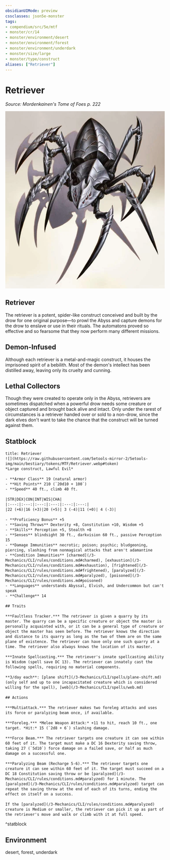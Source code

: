 ```yaml
---
obsidianUIMode: preview
cssclasses: json5e-monster
tags:
- compendium/src/5e/mtf
- monster/cr/14
- monster/environment/desert
- monster/environment/forest
- monster/environment/underdark
- monster/size/large
- monster/type/construct
aliases: ["Retriever"]
---
```

# Retriever
*Source: Mordenkainen's Tome of Foes p. 222*  

![](https://raw.githubusercontent.com/5etools-mirror-2/5etools-img/main/bestiary/MTF/Retriever.webp#right)  
## Retriever

The retriever is a potent, spider-like construct conceived and built by the drow for one original purpose—to prowl the Abyss and capture demons for the drow to enslave or use in their rituals. The automatons proved so effective and so fearsome that they now perform many different missions.

## Demon-Infused

Although each retriever is a metal-and-magic construct, it houses the imprisoned spirit of a bebilith. Most of the demon's intellect has been distilled away, leaving only its cruelty and cunning.

## Lethal Collectors

Though they were created to operate only in the Abyss, retrievers are sometimes dispatched when a powerful drow needs some creature or object captured and brought back alive and intact. Only under the rarest of circumstances is a retriever handed over or sold to a non-drow, since the dark elves don't want to take the chance that the construct will be turned against them.


## Statblock

```ad-statblock
title: Retriever
![](https://raw.githubusercontent.com/5etools-mirror-2/5etools-img/main/bestiary/tokens/MTF/Retriever.webp#token)
*Large construct, Lawful Evil*

- **Armor Class** 19 (natural armor)
- **Hit Points** 210 (`20d10 + 100`) 
- **Speed** 40 ft., climb 40 ft.

|STR|DEX|CON|INT|WIS|CHA|
|:---:|:---:|:---:|:---:|:---:|:---:|
|22 (+6)|16 (+3)|20 (+5)| 3 (-4)|11 (+0)| 4 (-3)|

- **Proficiency Bonus** +5
- **Saving Throws** Dexterity +8, Constitution +10, Wisdom +5
- **Skills** Perception +5, Stealth +8
- **Senses** blindsight 30 ft., darkvision 60 ft., passive Perception 15
- **Damage Immunities** necrotic; poison; psychic; bludgeoning, piercing, slashing from nonmagical attacks that aren't adamantine
- **Condition Immunities** [charmed](/3-Mechanics/CLI/rules/conditions.md#charmed), [exhaustion](/3-Mechanics/CLI/rules/conditions.md#exhaustion), [frightened](/3-Mechanics/CLI/rules/conditions.md#frightened), [paralyzed](/3-Mechanics/CLI/rules/conditions.md#paralyzed), [poisoned](/3-Mechanics/CLI/rules/conditions.md#poisoned)
- **Languages** understands Abyssal, Elvish, and Undercommon but can't speak
- **Challenge** 14

## Traits

***Faultless Tracker.*** The retriever is given a quarry by its master. The quarry can be a specific creature or object the master is personally acquainted with, or it can be a general type of creature or object the master has seen before. The retriever knows the direction and distance to its quarry as long as the two of them are on the same plane of existence. The retriever can have only one such quarry at a time. The retriever also always knows the location of its master.

***Innate Spellcasting.*** The retriever's innate spellcasting ability is Wisdom (spell save DC 13). The retriever can innately cast the following spells, requiring no material components.

**3/day each**: [plane shift](/3-Mechanics/CLI/spells/plane-shift.md) (only self and up to one incapacitated creature which is considered willing for the spell), [web](/3-Mechanics/CLI/spells/web.md)

## Actions

***Multiattack.*** The retriever makes two foreleg attacks and uses its force or paralyzing beam once, if available.

***Foreleg.*** *Melee Weapon Attack:* +11 to hit, reach 10 ft., one target. *Hit:* 15 (`2d8 + 6`) slashing damage.

***Force Beam.*** The retriever targets one creature it can see within 60 feet of it. The target must make a DC 16 Dexterity saving throw, taking 27 (`5d10`) force damage on a failed save, or half as much damage on a successful one.

***Paralyzing Beam (Recharge 5-6).*** The retriever targets one creature it can see within 60 feet of it. The target must succeed on a DC 18 Constitution saving throw or be [paralyzed](/3-Mechanics/CLI/rules/conditions.md#paralyzed) for 1 minute. The [paralyzed](/3-Mechanics/CLI/rules/conditions.md#paralyzed) target can repeat the saving throw at the end of each of its turns, ending the effect on itself on a success.

If the [paralyzed](/3-Mechanics/CLI/rules/conditions.md#paralyzed) creature is Medium or smaller, the retriever can pick it up as part of the retriever's move and walk or climb with it at full speed.
```
^statblock

## Environment

desert, forest, underdark